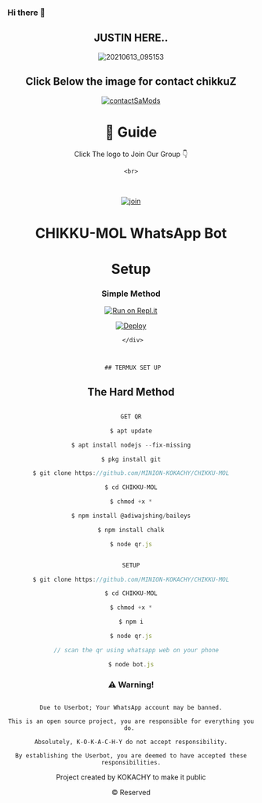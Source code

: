 ### Hi there 👋

<!--
**justinx3/justinx3** is a ✨ _special_ ✨ repository because its `README.md` (this file) appears on your GitHub profile.

Here are some ideas to get you started:

- 🔭 I’m currently working on ...
- 🌱 I’m currently learning ...
- 👯 I’m looking to collaborate on ...
- 🤔 I’m looking for help with ...
- 💬 Ask me about ...
- 📫 How to reach me: ...
- 😄 Pronouns: ...
- ⚡ Fun fact: ...
-->
<div align="center">

 

 
  <p align="center">

   

 

## JUSTIN HERE..

 

![20210613_095153](https://i.ibb.co/4J7Q71t/bc48e62b0217.jpg) 

## Click Below the image for contact chikkuZ

  [![contactSaMods](https://telegra.ph/file/8f091b49715d3228239de.jpg)](http://api.whatsapp.com/send?phone=972522910056&text=Hi-CHIKKUZz)

  <div align="center">

 

# 📢 Guide

Click The logo to Join Our Group 👇

    <br>

<br>

  [![join](https://telegra.ph/file/13ff6d16c3ac3063c3db3.jpg)](https://chat.whatsapp.com/DV20uJPlQOT4SJd8HWUz6o)

  <div align="center">

 

# CHIKKU-MOL WhatsApp Bot 

# Setup

<div align="center">

  ### Simple Method

  

[![Run on Repl.it](https://repl.it/badge/github/quiec/whatsAlfa)](https://replit.com/@Nightbot2O/baileys-qr)

[![Deploy](https://www.herokucdn.com/deploy/button.svg)](https://heroku.com/deploy?template=https://github.com/MINION-KOKACHY/CHIKKU-MOL)

     </div>

     

     ## TERMUX SET UP

  

## The Hard Method

```js

GET QR

$ apt update

$ apt install nodejs --fix-missing

$ pkg install git

$ git clone https://github.com/MINION-KOKACHY/CHIKKU-MOL

$ cd CHIKKU-MOL

$ chmod +x *

$ npm install @adiwajshing/baileys

$ npm install chalk

$ node qr.js

```

      

```js

SETUP

$ git clone https://github.com/MINION-KOKACHY/CHIKKU-MOL

$ cd CHIKKU-MOL

$ chmod +x *

$ npm i

$ node qr.js

   // scan the qr using whatsapp web on your phone

$ node bot.js

```

### ⚠️ Warning! 

```

Due to Userbot; Your WhatsApp account may be banned.

This is an open source project, you are responsible for everything you do. 

Absolutely, K-O-K-A-C-H-Y do not accept responsibility.

By establishing the Userbot, you are deemed to have accepted these responsibilities.

```

Project created by KOKACHY to make it public

© Reserved

